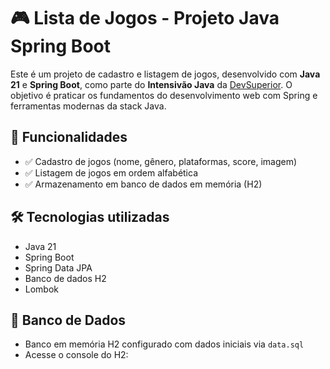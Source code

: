 # 🎮 Lista de Jogos - Projeto Java Spring Boot

Este é um projeto de cadastro e listagem de jogos, desenvolvido com **Java 21** e **Spring Boot**, como parte do **Intensivão Java** da [DevSuperior](https://devsuperior.com.br/). O objetivo é praticar os fundamentos do desenvolvimento web com Spring e ferramentas modernas da stack Java.

## 🚀 Funcionalidades

- ✅ Cadastro de jogos (nome, gênero, plataformas, score, imagem)
- ✅ Listagem de jogos em ordem alfabética
- ✅ Armazenamento em banco de dados em memória (H2)

## 🛠️ Tecnologias utilizadas

- Java 21
- Spring Boot
- Spring Data JPA
- Banco de dados H2
- Lombok

## 💾 Banco de Dados

- Banco em memória H2 configurado com dados iniciais via `data.sql`
- Acesse o console do H2:
